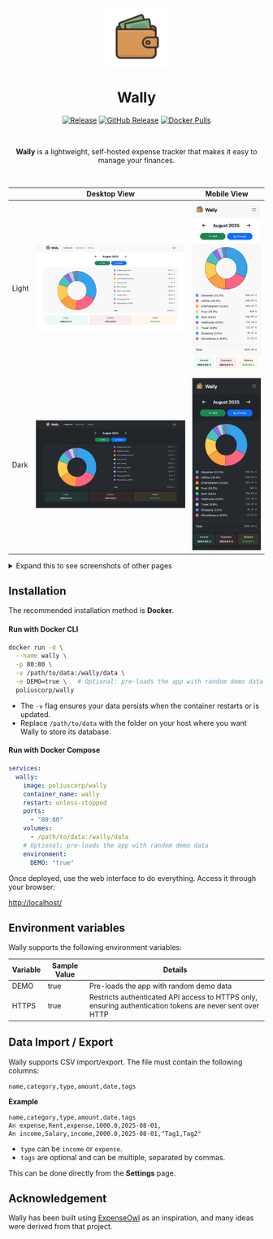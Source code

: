 <div align="center">
<img src="/web/assets/wally.png" alt="Wally Logo" width="120" height="120" />
<h1 align="center">Wally</h1>
</div>

<p align="center">
<a href="https://github.com/polius/Wally/actions/workflows/release.yml"><img src="https://github.com/polius/Wally/actions/workflows/release.yml/badge.svg" alt="Release"></a>&nbsp;<a href="https://github.com/polius/Wally/releases"><img alt="GitHub Release" src="https://img.shields.io/github/v/release/polius/Wally"></a>&nbsp;<a href="https://hub.docker.com/r/poliuscorp/wally"><img alt="Docker Pulls" src="https://img.shields.io/docker/pulls/poliuscorp/wally"></a>
</p>

<br>

<p align="center">
<b>Wally</b> is a lightweight, self-hosted expense tracker that makes it easy to manage your finances.
</p>

<br>

| | Desktop View | Mobile View |
| --- | --- | --- |
| Light | <img src="/assets/dashboards-light.png" alt="Dashboards Light" /> | <img src="/assets/dashboards-light-mobile.png" alt="Dashboards Light Mobile" /> |
| Dark | <img src="/assets/dashboards-dark.png" alt="Dashboards Dark" /> | <img src="/assets/dashboards-dark-mobile.png" alt="Dashboards Dark Mobile" /> |

<details>
<summary>Expand this to see screenshots of other pages</summary>

| | Desktop View | Mobile View |
| --- | --- | --- |
| Transactions Light | <img src="/assets/transactions-light.png" alt="Transactions Light" /> | <img src="/assets/transactions-light-mobile.png" alt="Transactions Light Mobile " /> |
| Transactions Dark | <img src="/assets/transactions-dark.png" alt="Transactions Dark" /> | <img src="/assets/transactions-dark-mobile.png" alt="Transactions Dark Mobile" /> |
| Settings Light | <img src="/assets/settings-light.png" alt="Settings Light" /> | <img src="/assets/settings-light-mobile.png" alt="Settings Light Mobile" /> |
| Settings Dark | <img src="/assets/settings-dark.png" alt="Settings Dark" /> | <img src="/assets/settings-dark-mobile.png" alt="Settings Dark Mobile" /> |
| Login Light | <img src="/assets/login-light.png" alt="Login Light" /> | <img src="/assets/login-light-mobile.png" alt="Login Light Mobile" /> |
| Login Dark | <img src="/assets/login-dark.png" alt="Login Dark" /> | <img src="/assets/login-dark-mobile.png" alt="Login Dark Mobile" /> |

</details>

## Installation

The recommended installation method is **Docker**.  

#### Run with Docker CLI

```bash
docker run -d \
  --name wally \
  -p 80:80 \
  -v /path/to/data:/wally/data \
  -e DEMO=true \   # Optional: pre-loads the app with random demo data
  poliuscorp/wally
```

- The `-v` flag ensures your data persists when the container restarts or is updated.
- Replace `/path/to/data` with the folder on your host where you want Wally to store its database.

#### Run with Docker Compose

```yaml
services:
  wally:
    image: poliuscorp/wally
    container_name: wally
    restart: unless-stopped
    ports:
      - "80:80"
    volumes:
      - /path/to/data:/wally/data
    # Optional: pre-loads the app with random demo data
    environment:
      DEMO: "true"
```

Once deployed, use the web interface to do everything. Access it through your browser:

[http://localhost/](http://localhost/)

## Environment variables

Wally supports the following environment variables:

| Variable | Sample Value | Details |
| --- | --- | --- |
| DEMO | true | Pre-loads the app with random demo data |
| HTTPS | true | Restricts authenticated API access to HTTPS only, ensuring authentication tokens are never sent over HTTP |

## Data Import / Export

Wally supports CSV import/export. The file must contain the following columns:

```
name,category,type,amount,date,tags
```

**Example**

```
name,category,type,amount,date,tags
An expense,Rent,expense,1000.0,2025-08-01,
An income,Salary,income,2000.0,2025-08-01,"Tag1,Tag2"
```

- `type` can be `income` or `expense`.
- `tags` are optional and can be multiple, separated by commas.

This can be done directly from the **Settings** page.

## Acknowledgement

Wally has been built using [ExpenseOwl](https://github.com/Tanq16/ExpenseOwl) as an inspiration, and many ideas were derived from that project.
